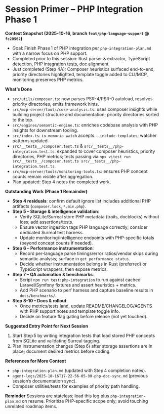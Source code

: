 # Session Primer – PHP Integration Phase 1

**Context Snapshot (2025-10-16, branch `feat/php-language-support` @ `fc20562`)**
- Goal: Finish Phase 1 of PHP integration per `php-integration-plan.md` with a narrow focus on PHP support.
- Completed prior to this session: Rust parser & extractor, TypeScript detection, PHP integration tests, doc alignment.
- Just completed (Step 4A): Composer heuristics surfaced end-to-end, priority directories highlighted, template toggle added to CLI/MCP, monitoring preserves PHP metrics.

**What’s Done**
- `src/utils/composer.ts`: now parses PSR-4/PSR-0 autoload, resolves priority directories, emits framework hints.
- `src/mcp-server/tools/core-analysis.ts`: uses composer insights while building project structure and documentation; priority directories sorted to the top.
- `src/engines/semantic-engine.ts`: enriches codebase analysis with PHP insights for downstream tooling.
- `src/index.ts`: `in-memoria watch` accepts `--include-templates`; watcher patterns updated.
- `src/__tests__/composer.test.ts` & `src/__tests__/php-integration.test.ts`: expanded to cover composer heuristics, priority directories, PHP metrics; tests passing via `npx vitest run src/__tests__/composer.test.ts src/__tests__/php-integration.test.ts`.
- `src/mcp-server/tools/monitoring-tools.ts`: ensures PHP concept counts remain visible after aggregation.
- Plan updated: Step 4 notes the completed work.

**Outstanding Work (Phase 1 Remainder)**
- **Step 4 residuals**: confirm default ignore list includes additional PHP artifacts (`composer.lock`, `*.min.php`).
- **Step 5 – Storage & intelligence validation**:
  - Verify SQLite/Surreal store PHP metadata (traits, docblocks) without loss; add assertions/tests.
  - Ensure vector ingestion tags PHP language correctly; consider dedicated Surreal test harness.
  - Update monitoring/intelligence endpoints with PHP-specific totals (beyond concept counts if needed).
- **Step 6 – Performance instrumentation**:
  - Record per-language parse timings/error ratios/vendor skips during semantic analysis; surface in `get_performance_status`.
  - Decide whether instrumentation belongs in Rust (preferred) or TypeScript wrappers, then expose metrics.
- **Step 7 – QA automation & benchmarks**:
  - Script `npm run test:php-integration` to run against cached Laravel/Symfony fixtures and assert heuristics + metrics.
  - Add PHP scenario to perf harness and capture baseline results in `docs/benchmarks/`.
- **Step 8-10 – Docs & rollout**:
  - Once metrics/tests land, update README/CHANGELOG/AGENTS with PHP support notes and template toggle info.
  - Decide on feature flag gating before release (not yet touched).

**Suggested Entry Point for Next Session**
1. Start Step 5 by writing integration tests that load stored PHP concepts from SQLite and validating Surreal tagging.
2. Plan instrumentation changes (Step 6) after storage assertions are in place; document desired metrics before coding.

**References for More Context**
- `php-integration-plan.md` (updated with Step 4 completion notes).
- `agent-logs/2025-10-16T17-22-56-05-00-php-doc-sync.md` (previous session’s documentation sync). 
- Composer utilities/tests for examples of priority path handling.

**Reminder**
Sessions are stateless; load this log plus `php-integration-plan.md` on resume. Prioritize PHP-specific scope only; avoid touching unrelated roadmap items.

